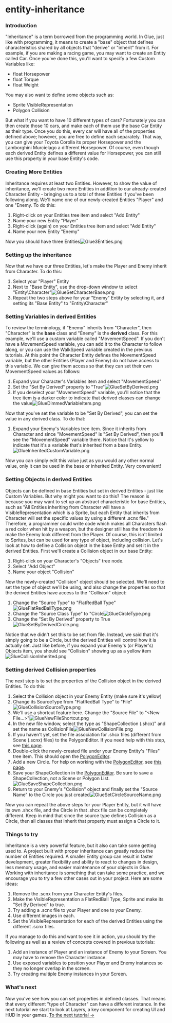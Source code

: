 # entity-inheritance

### Introduction

"Inheritance" is a term borrowed from the programming world. In Glue, just like with programming, it means to create a "base" object that defines characteristics shared by all objects that "derive" or "inherit" from it. For example, if you are making a racing game, you may want to create an Entity called Car. Once you've done this, you'll want to specify a few Custom Variables like:

* float Horsepower
* float Torque
* float Weight

You may also want to define some objects such as:

* Sprite VisibleRepresentation
* Polygon Collision

But what if you want to have 10 different types of cars? Fortunately you can then create those 10 cars, and make each of them use the base Car Entity as their type. Once you do this, every car will have all of the properties defined above; however, you are free to define each separately. That way, you can give your Toyota Corolla its proper Horsepower and the Lamborghini Murcielago a different Horsepower. Of course, even though each derived Entity defines a different value for Horsepower, you can still use this property in your base Entity's code.

### Creating More Entities

Inheritance requires at least two Entities. However, to show the value of inheritance, we'll create two more Entities in addition to our already-created Character Entity - bringing us to a total of three Entities if you've been following along. We'll name one of our newly-created Entities "Player" and one "Enemy. To do this:

1. Right-click on your Entities tree item and select "Add Entity"
2. Name your new Entity "Player"
3. Right-click (again) on your Entities tree item and select "Add Entity"
4. Name your new Entity "Enemy"

Now you should have three Entities![Glue3Entities.png](../../../media/migrated_media-Glue3Entities.png)

### Setting up the inheritance

Now that we have our three Entities, let's make the Player and Enemy inherit from Character. To do this:

1. Select your "Player" Entity
2. Next to "Base Entity", use the drop-down window to select "Entity\Character"![GlueSetCharacterBase.png](../../../media/migrated_media-GlueSetCharacterBase.png)
3. Repeat the two steps above for your "Enemy" Entity by selecting it, and setting its "Base Entity" to "Entity\Character"

### Setting Variables in derived Entities

To review the terminology, if "Enemy" inherits from "Character", then "Character" is the **base** class and "Enemy" is the **derived** class. For this example, we'll use a custom variable called "MovementSpeed". If you don't have a MovementSpeed variable, you can add it to the Character to follow along, or you can use the WalkSpeed variable created in the previous tutorials. At this point the Character Entity defines the MovementSpeed variable, but the other Entities (Player and Enemy) do not have access to this variable. We can give them access so that they can set their own MovementSpeed values as follows:

1. Expand your Character's Variables item and select "MovementSpeed"
2. Set the "Set By Derived" property to "True"![GlueSetByDerived.png](../../../media/migrated_media-GlueSetByDerived.png)
3. If you deselect your "MovementSpeed" variable, you'll notice that the tree item is a darker color to indicate that derived classes can change the value![GlueDimmedVariableItem.png](../../../media/migrated_media-GlueDimmedVariableItem.png)

Now that you've set the variable to be "Set By Derived", you can set the value in any derived class. To do that:

1. Expand your Enemy's Variables tree item. Since it inherits from Character and since "MovementSpeed" is "Set By Derived", then you'll see the "MovementSpeed" variable there. Notice that it's yellow to indicate that it's a variable that's inherited from a base Entity.![GlueInheritedCustomVariable.png](../../../media/migrated_media-GlueInheritedCustomVariable.png)

Now you can simply edit this value just as you would any other normal value, only it can be used in the base or inherited Entity. Very convenient!

### Setting Objects in derived Entities

Objects can be defined in base Entities but set in derived Entities - just like Custom Variables. But why might you want to do this? The reason is because you may want to set up an abstract characteristic for base Entities, such as "All Entities inheriting from Character will have a VisibleRepresentation which is a Sprite, but each Entity that inherits from Character will set the specific values by using a different .scnx file." Therefore, a programmer could write code which makes all Characters flash a red color when hit by a weapon, but the designer still has the freedom to make the Enemy look different from the Player. Of course, this isn't limited to Sprites, but can be used for any type of object, including collision. Let's look at how to define a Collision object in the base Entity and set it in the derived Entities. First we'll create a Collision object in our base Entity:

1. Right-click on your Character's "Objects" tree node.
2. Select "Add Object"
3. Name your object "Collision"

Now the newly-created "Collision" object should be selected. We'll need to set the type of object we'll be using, and also change the properties so that the derived Entities have access to the "Collision" object:

1. Change the "Source Type" to "FlatRedBall Type"![GlueFlatRedBallType.png](../../../media/migrated_media-GlueFlatRedBallType.png)
2. Change the "Source Class Type" to "Circle![GlueCircleType.png](../../../media/migrated_media-GlueCircleType.png)
3. Change the "Set By Derived" property to True![GlueSetByDerivedCircle.png](../../../media/migrated_media-GlueSetByDerivedCircle.png)

Notice that we didn't set this to be set from file. Instead, we said that it's simply going to be a Circle, but the derived Entities will control how it is actually set. Just like before, if you expand your Enemy's (or Player's) Objects item, you should see "Collision" showing up as a yellow item![GlueCollisionInherited.png](../../../media/migrated_media-GlueCollisionInherited.png)

### Setting derived Collision properties

The next step is to set the properties of the Collision object in the derived Entities. To do this:

1. Select the Collision object in your Enemy Entity (make sure it's yellow)
2. Change its SourceType from "FlatRedBall Type" to "File"![GlueCollisionSourceType.png](../../../media/migrated_media-GlueCollisionSourceType.png)
3. We'll use a shortcut feature here. Change the "Source File" to "\<New File...>"![GlueNewFileShortcut.png](../../../media/migrated_media-GlueNewFileShortcut.png)
4. In the new file window, select the type as "ShapeCollection (.shcx)" and set the name as CollisionFile![GlueNewCollisionFile.png](../../../media/migrated_media-GlueNewCollisionFile.png)
5. If you haven't yet, set the file association for .shcx files (different from Scene (.scnx) files) to the PolygonEditor. If you need help with this step, see [this page](../../../frb/docs/index.php#Setting_up_File_Associaton).
6. Double-click the newly-created file under your Enemy Entity's "Files" tree item. This should open the [PolygonEditor](../../../frb/docs/index.php).
7. Add a new Circle. For help on working with the [PolygonEditor](../../../frb/docs/index.php), see [this page](../../../frb/docs/index.php).
8. Save your ShapeCollection in the [PolygonEditor](../../../frb/docs/index.php). Be sure to save a ShapeCollection, not a Scene or Polygon List.![GlueSaveShapeCollection.png](../../../media/migrated_media-GlueSaveShapeCollection.png)
9. Return to your Enemy's "Collision" object and finally set the "Source Name" to the Circle you just created![GlueSetCircleSourceName.png](../../../media/migrated_media-GlueSetCircleSourceName.png)

Now you can repeat the above steps for your Player Entity, but it will have its own .shcx file, and the Circle in that .shcx file can be completely different. Keep in mind that since the source type defines Collision as a Circle, then all classes that inherit that property must assign a Circle to it.

### Things to try

Inheritance is a very powerful feature, but it also can take some getting used to. A project built with proper inheritance can greatly reduce the number of Entities required. A smaller Entity group can result in faster development, greater flexibility and ability to react to changes in design, less memory usage, and easier maintenance of your objects in Glue. Working with inheritance is something that can take some practice, and we encourage you to try a few other cases out in your project. Here are some ideas:

1. Remove the .scnx from your Character Entity's files.
2. Make the VisibleRepresentation a FlatRedBall Type, Sprite and make its "Set By Derived" to true.
3. Try adding a .scnx file to your Player and one to your Enemy.
4. Use different images in each.
5. Set the VisibleRepresentation for each of the derived Entities using the different .scnx files.

If you manage to do this and want to see it in action, you should try the following as well as a review of concepts covered in previous tutorials:

1. Add an instance of Player and an instance of Enemy to your Screen. You may have to remove the Character instance.
2. Use exposed variables to position your Player and Enemy instances so they no longer overlap in the screen.
3. Try creating multiple Enemy instances in your Screen.

### What's next

Now you've see how you can set properties in defined classes. That means that every different "type of Character" can have a different instance. In the next tutorial we start to look at Layers, a key component for creating UI and HUD in your games. [To the next tutorial ->](../../../frb/docs/index.php)
